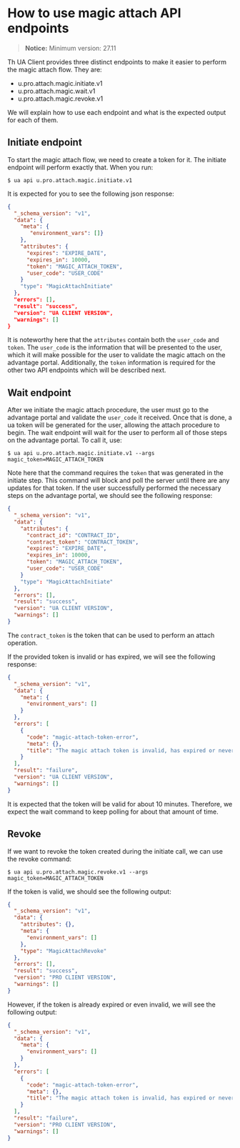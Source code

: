 # How to use magic attach API endpoints

> **Notice:**
> Minimum version: 27.11

Th UA Client provides three distinct endpoints to make it easier to perform
the magic attach flow. They are:

* u.pro.attach.magic.initiate.v1
* u.pro.attach.magic.wait.v1
* u.pro.attach.magic.revoke.v1

We will explain how to use each endpoint and what is the expected output for each of them.

## Initiate endpoint

To start the magic attach flow, we need to create a token for it. The initiate endpoint
will perform exactly that. When you run:

```console
$ ua api u.pro.attach.magic.initiate.v1
```

It is expected for you to see the following json response:

```json
{
  "_schema_version": "v1",
  "data": {
    "meta": {
       "environment_vars": []}
    },
    "attributes": {
      "expires": "EXPIRE_DATE",
      "expires_in": 10000,
      "token": "MAGIC_ATTACH_TOKEN",
      "user_code": "USER_CODE"
    }
    "type": "MagicAttachInitiate"
  },
  "errors": [],
  "result": "success",
  "version": "UA CLIENT VERSION",
  "warnings": []
}
```

It is noteworthy here that the `attributes` contain both the `user_code` and `token`. The `user_code`
is the information that will be presented to the user, which it will make possible for the user
to validate the magic attach on the advantage portal. Additionally, the `token` information is required
for the other two API endpoints which will be described next.


## Wait endpoint

After we initiate the magic attach procedure, the user must go to the advantage portal and validate
the `user_code` it received. Once that is done, a ua token will be generated for the user, allowing
the attach procedure to begin. The wait endpoint will wait for the user to perform all of those
steps on the advantage portal. To call it, use:

```console
$ ua api u.pro.attach.magic.initiate.v1 --args magic_token=MAGIC_ATTACH_TOKEN
```

Note here that the command requires the `token` that was generated in the initiate step. This command
will block and poll the server until there are any updates for that token. If the
user successfully performed the necessary steps on the advantage portal, we should see the following
response:

```json
{
  "_schema_version": "v1",
  "data": {
    "attributes": {
      "contract_id": "CONTRACT_ID",
      "contract_token": "CONTRACT_TOKEN",
      "expires": "EXPIRE_DATE",
      "expires_in": 10000,
      "token": "MAGIC_ATTACH_TOKEN",
      "user_code": "USER_CODE"
    }
    "type": "MagicAttachInitiate"
  },
  "errors": [],
  "result": "success",
  "version": "UA CLIENT VERSION",
  "warnings": []
}
```

The `contract_token` is the token that can be used to perform an attach operation.

If the provided token is invalid or has expired, we will see the following response:

```json
{
  "_schema_version": "v1",
  "data": {
    "meta": {
      "environment_vars": []
    }
  },
  "errors": [
    {
      "code": "magic-attach-token-error",
      "meta": {},
      "title": "The magic attach token is invalid, has expired or never existed"
    }
  ],
  "result": "failure",
  "version": "UA CLIENT VERSION",
  "warnings": []
}
```

It is expected that the token will be valid for about 10 minutes. Therefore, we expect the wait
command to keep polling for about that amount of time.


## Revoke

If we want to revoke the token created during the initiate call, we can use the revoke command:

```console
$ ua api u.pro.attach.magic.revoke.v1 --args magic_token=MAGIC_ATTACH_TOKEN
```

If the token is valid, we should see the following output:

```json
{
  "_schema_version": "v1",
  "data": {
    "attributes": {},
    "meta": {
      "environment_vars": []
    },
    "type": "MagicAttachRevoke"
  },
  "errors": [],
  "result": "success",
  "version": "PRO CLIENT VERSION",
  "warnings": []
}
```

However, if the token is already expired or even invalid, we will see the following output:

```json
{
  "_schema_version": "v1",
  "data": {
    "meta": {
      "environment_vars": []
    }
  },
  "errors": [
    {
      "code": "magic-attach-token-error",
      "meta": {},
      "title": "The magic attach token is invalid, has expired or never existed"
    }
  ],
  "result": "failure",
  "version": "PRO CLIENT VERSION",
  "warnings": []
}
```
